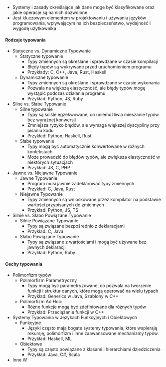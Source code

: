 - Systemy i zasady określające jak dane mogę być klasyfikowane oraz jakie operacje są na nich dozwolone
- Jest kluczowym elementem w projektowaniu i używaniu języków programowania, wpływającym na ich bezpieczeństwo, wydajność i wygodę użytkownika

#### Rodzaje typowania
-  Statyczne vs. Dynamiczne Typowanie
	- Statyczne typowanie
		- Typy zmiennych są określane i sprawdzane w czasie kompilacji
		- Błędy typów są wykrywane przed uruchomieniem programu
		- Przykłady: C, C++, Java, Rust, Haskell
	- Dynamiczne typowanie
		- Typy zmiennych są określane i sprawdzane w czasie wykonania
		- Pozwala na większą elastyczność, ale błędy typów mogę wystąpić podczas działania programu
		- Przykład: Python, JS, Ruby
- Silne vs. Słabe Typowanie
	- Silne typowanie
		- Typy są ściśle egzekwowane, co uniemożliwia mieszanie typów bez wyraźnej konwersji
		- Zmniejsza ryzyko błędów, ale wymaga większej dyscypliny przy pisaniu kodu
		- Przykład: Python, Haskell, Rust
	- Słabe typowanie
		- Typy mogą być automatycznie konwertowane w różnych kontekstach
		- Może prowadzić do błędów typów, ale zwiększa elastyczność w niektórych sytuacjach
		- Przykład: JS, C, PHP
- Jawne vs. Niejawne Typowanie
	- Jawne Typowanie
		- Program musi jawnie zadeklarować typy zmiennych
		- Przykład: C, Java, Rust
	- Niejawne Typowanie
		- Typy zmiennych są wnioskowane przez kompilator na podstawie wartości przypisanych do zmiennych
		- Przykład: Python, JS, TS
- Silnie vs. Słabo Powiązane Typowanie
	- Silnie Powiązane Typowanie
		- Typy są związane bezpośrednio z deklaracjami
		- Przykład: C, Java
	- Słabo Powiązane Typowanie
		- Typy są związane z wartościami i mogą być używane bez jawnych deklaracji
		- Przykład: Python, Ruby
#### Cechy typowania
- Polimorfizm typów
	- Polimorfizm Parametryczny
		- Typy mogą być parametryzowane, co pozwala na tworzenie funkcji i struktur danych, które mogą operować na wielu typach
		- Przykład: Generics w Java, Szablony w C++
	- Polimorfizm Ad Hoc:
		- Różne funkcje mogą być zdefiniowane dla różnych typów
		- Przykład: Przeciążanie funkcji w C++
- Systemy Typowania w Językach Funkcyjnych i Obiektowych
	- Funkcyjne
		- Języki często mają bogate systemy typowania, które wspierają rekursję, polimorfizm i inne zaawansowane mechanizmy typów.
		- Przykład: Haskell, ML
	- Obiektowe
		- Typy są często powiązane z klasami i hierarchiami dziedziczenia
		- Przykład: Java, C#, Scala
- Inne W